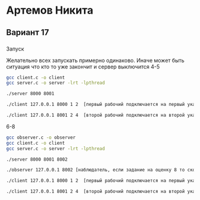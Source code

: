 # Артемов Никита
## Вариант 17

###
Запуск

Желательно всех запускать примерно одинаково. Иначе может быть ситуация что кто то уже закончит и сервер выключится
4-5
```sh
gcc client.c -o client
gcc server.c -o server -lrt -lpthread

./server 8000 8001

./client 127.0.0.1 8000 1 2  [первый рабочий подключается на первый указанный порт с временем работы на участке 2]

./client 127.0.0.1 8001 2 4  [второй рабочий подключается на второй указанный порт с временем работы на участке 4]
```
6-8
```sh
gcc observer.c -o observer
gcc client.c -o client
gcc server.c -o server -lrt -lpthread

./server 8000 8001 8002

./observer 127.0.0.1 8002 [наблюдатель, если задание на оценку 8 то сколько угодно наблюдателей]

./client 127.0.0.1 8000 1 2  [первый рабочий подключается на первый указанный порт с временем работы на участке 2]

./client 127.0.0.1 8001 2 4  [второй рабочий подключается на второй указанный порт с временем работы на участке 4]
```